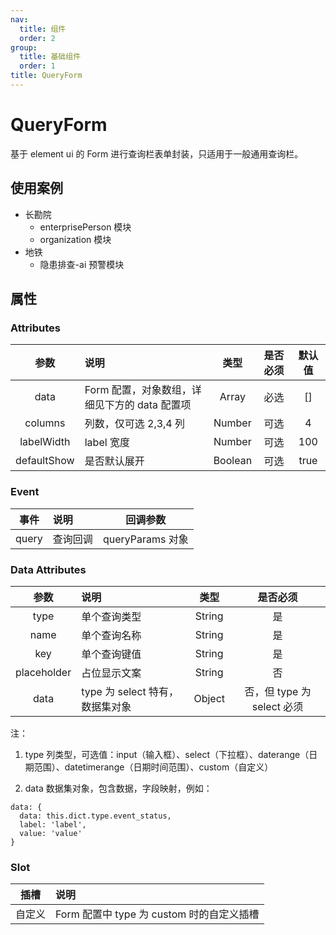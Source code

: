 ```yaml
---
nav:
  title: 组件
  order: 2
group:
  title: 基础组件
  order: 1
title: QueryForm
---
```


# QueryForm

基于 element ui 的 Form 进行查询栏表单封装，只适用于一般通用查询栏。

## 使用案例

- 长勘院
  - enterprisePerson 模块
  - organization 模块
- 地铁
  - 隐患排查-ai 预警模块

## 属性

### Attributes

|    参数     | 说明                                          |  类型   | 是否必须 | 默认值 |
| :---------: | :-------------------------------------------- | :-----: | :------: | :----: |
|    data     | Form 配置，对象数组，详细见下方的 data 配置项 |  Array  |   必选   |   []   |
|   columns   | 列数，仅可选 2,3,4 列                         | Number  |   可选   |   4    |
| labelWidth  | label 宽度                                    | Number  |   可选   |  100   |
| defaultShow | 是否默认展开                                  | Boolean |   可选   |  true  |

### Event

| 事件  | 说明     |     回调参数     |
| :---: | :------- | :--------------: |
| query | 查询回调 | queryParams 对象 |

### Data Attributes

|    参数     | 说明                            |  类型  |          是否必须          |
| :---------: | :------------------------------ | :----: | :------------------------: |
|    type     | 单个查询类型                    | String |             是             |
|    name     | 单个查询名称                    | String |             是             |
|     key     | 单个查询键值                    | String |             是             |
| placeholder | 占位显示文案                    | String |             否             |
|    data     | type 为 select 特有，数据集对象 | Object | 否，但 type 为 select 必须 |

注：

1. type
   列类型，可选值：input（输入框）、select（下拉框）、daterange（日期范围）、datetimerange（日期时间范围）、custom（自定义）

2. data
   数据集对象，包含数据，字段映射，例如：

```
data: {
  data: this.dict.type.event_status,
  label: 'label',
  value: 'value'
}

```

### Slot

|  插槽  | 说明                                      |
| :----: | :---------------------------------------- |
| 自定义 | Form 配置中 type 为 custom 时的自定义插槽 |
